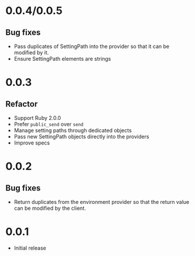 # 0.0.4/0.0.5

## Bug fixes

* Pass duplicates of SettingPath into the provider so that it can be modified by it.
* Ensure SettingPath elements are strings

# 0.0.3

## Refactor

* Support Ruby 2.0.0
* Prefer `public_send` over `send`
* Manage setting paths through dedicated objects
* Pass new SettingPath objects directly into the providers
* Improve specs

# 0.0.2

## Bug fixes

* Return duplicates from the environment provider so that the return value can be modified by the client.

# 0.0.1

* Initial release
